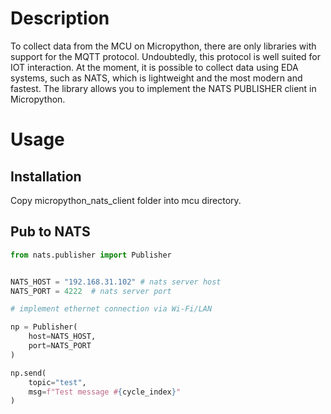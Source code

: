 # Description
To collect data from the MCU on Micropython, there are only libraries with support for the MQTT protocol. Undoubtedly, this protocol is well suited for IOT interaction.
At the moment, it is possible to collect data using EDA systems, such as NATS, which is lightweight and the most modern and fastest.
The library allows you to implement the NATS PUBLISHER client in Micropython.

# Usage

## Installation
Copy micropython_nats_client folder into mcu directory.

## Pub to NATS
```python
from nats.publisher import Publisher


NATS_HOST = "192.168.31.102" # nats server host
NATS_PORT = 4222  # nats server port

# implement ethernet connection via Wi-Fi/LAN

np = Publisher(
    host=NATS_HOST,
    port=NATS_PORT
)

np.send(
    topic="test",
    msg=f"Test message #{cycle_index}"
)
```